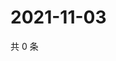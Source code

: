# 2021-11-03

共 0 条

<!-- BEGIN WEIBO -->
<!-- 最后更新时间 Wed Nov 03 2021 20:22:07 GMT+0800 (China Standard Time) -->

<!-- END WEIBO -->
